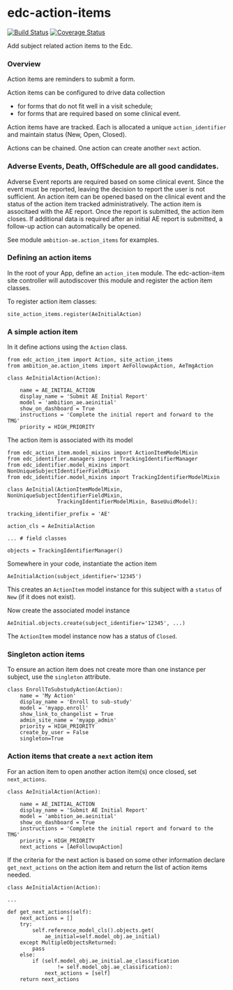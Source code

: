 # edc-action-items

[![Build Status](https://travis-ci.org/botswana-harvard/edc-action-item.svg?branch=develop)](https://travis-ci.org/botswana-harvard/edc-action-item) [![Coverage Status](https://coveralls.io/repos/github/botswana-harvard/edc-action-item/badge.svg?branch=develop)](https://coveralls.io/github/botswana-harvard/edc-action-item?branch=develop)

Add subject related action items to the Edc.

### Overview

Action items are reminders to submit a form.

Action items can be configured to drive data collection
* for forms that do not fit well in a visit schedule; 
* for forms that are required based on some clinical event. 

Action items have are tracked. Each is allocated a unique `action_identifier` and maintain status (New, Open, Closed).

Actions can be chained. One action can create another `next` action.

### Adverse Events, Death, OffSchedule are all good candidates.

Adverse Event reports are required based on some clinical event. Since the event must be reported, leaving the decision to report the user is not sufficient. An action item can be opened based on the clinical event and the status of the action item tracked administratively. The action item is associtaed with the AE report. Once the report is submitted, the action item closes. If additional data is required after an initial AE report is submitted, a follow-up action can automatically be opened.

See module `ambition-ae.action_items` for examples. 

### Defining an action items

In the root of your App, define an `action_item` module. The edc-action-item site controller will autodiscover this module and register the action item classes.

To register action item classes:
    
    site_action_items.register(AeInitialAction)


### A simple action item

In it define actions using the `Action` class.

    from edc_action_item import Action, site_action_items
    from ambition_ae.action_items import AeFollowupAction, AeTmgAction

    class AeInitialAction(Action):
    
        name = AE_INITIAL_ACTION
        display_name = 'Submit AE Initial Report'
        model = 'ambition_ae.aeinitial'
        show_on_dashboard = True
        instructions = 'Complete the initial report and forward to the TMG'
        priority = HIGH_PRIORITY

The action item is associated with its model

    from edc_action_item.model_mixins import ActionItemModelMixin
    from edc_identifier.managers import TrackingIdentifierManager
    from edc_identifier.model_mixins import NonUniqueSubjectIdentifierFieldMixin
    from edc_identifier.model_mixins import TrackingIdentifierModelMixin
    
    class AeInitial(ActionItemModelMixin, NonUniqueSubjectIdentifierFieldMixin,
                    TrackingIdentifierModelMixin, BaseUuidModel):

    tracking_identifier_prefix = 'AE'

    action_cls = AeInitialAction
    
    ... # field classes
    
    objects = TrackingIdentifierManager()
    
Somewhere in your code, instantiate the action item

    AeInitialAction(subject_identifier='12345')
    
This creates an `ActionItem` model instance for this subject with a `status` of `New` (if it does not exist).

Now create the associated model instance

    AeInitial.objects.create(subject_identifier='12345', ...)
    
The `ActionItem` model instance now has a status of `Closed`.


### Singleton action items

To ensure an action item does not create more than one instance per subject, use the `singleton` attribute.

    class EnrollToSubstudyAction(Action):
        name = 'My Action'
        display_name = 'Enroll to sub-study'
        model = 'myapp.enroll'
        show_link_to_changelist = True
        admin_site_name = 'myapp_admin'
        priority = HIGH_PRIORITY
        create_by_user = False
        singleton=True

### Action items that create a `next` action item

For an action item to open another action item(s) once closed, set `next_actions`.

    class AeInitialAction(Action):
    
        name = AE_INITIAL_ACTION
        display_name = 'Submit AE Initial Report'
        model = 'ambition_ae.aeinitial'
        show_on_dashboard = True
        instructions = 'Complete the initial report and forward to the TMG'
        priority = HIGH_PRIORITY
        next_actions = [AeFollowupAction]

If the criteria for the next action is based on some other information declare `get_next_actions` on the action item and return the list of action items needed.

    class AeInitialAction(Action):

    ...
    
    def get_next_actions(self):
        next_actions = []
        try:
            self.reference_model_cls().objects.get(
                ae_initial=self.model_obj.ae_initial)
        except MultipleObjectsReturned:
            pass
        else:
            if (self.model_obj.ae_initial.ae_classification
                    != self.model_obj.ae_classification):
                next_actions = [self]
        return next_actions
 